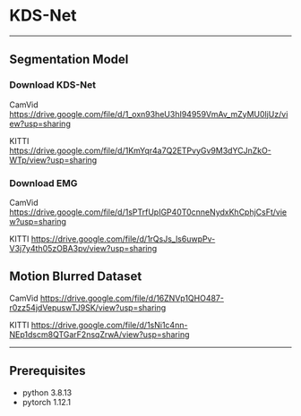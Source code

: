 # KDS-Net 
-----------------------------------------------------------------------------------------------------------------------------


## Segmentation Model

### Download KDS-Net

CamVid      https://drive.google.com/file/d/1_oxn93heU3hI94959VmAv_mZyMU0ljUz/view?usp=sharing

KITTI       https://drive.google.com/file/d/1KmYqr4a7Q2ETPvyGv9M3dYCJnZkO-WTp/view?usp=sharing



### Download EMG

CamVid	    https://drive.google.com/file/d/1sPTrfUpIGP40T0cnneNydxKhCphjCsFt/view?usp=sharing

KITTI	 https://drive.google.com/file/d/1rQsJs_ls6uwpPv-V3j7y4th05zOBA3pv/view?usp=sharing



## Motion Blurred Dataset

CamVid      https://drive.google.com/file/d/16ZNVp1QHO487-r0zz54jdVepuswTJ9SK/view?usp=sharing

KITTI       https://drive.google.com/file/d/1sNi1c4nn-NEp1dscm8QTGarF2nsqZrwA/view?usp=sharing

-----------------------------------------------------------------------------------------------------------------------------

## Prerequisites

- python 3.8.13 
- pytorch 1.12.1
